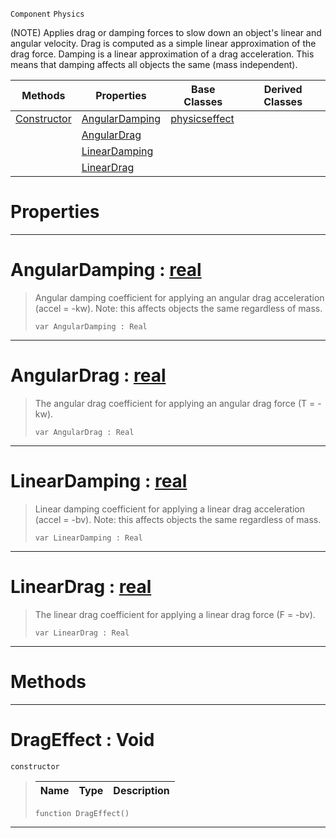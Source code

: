  `Component` `Physics`



(NOTE) Applies drag or damping forces to slow down an object's linear and angular velocity. Drag is computed as a simple linear approximation of the drag force. Damping is a linear approximation of a drag acceleration. This means that damping affects all objects the same (mass independent).

|Methods|Properties|Base Classes|Derived Classes|
|---|---|---|---|
|[Constructor](drageffect.md#drageffect-void)|[AngularDamping](drageffect.md#angulardamping-zilch-engi)|[physicseffect](physicseffect.md)| |
| |[AngularDrag](drageffect.md#angulardrag-zilch-engine)| | |
| |[LinearDamping](drageffect.md#lineardamping-zilch-engin)| | |
| |[LinearDrag](drageffect.md#lineardrag-zilch-engine-d)| | |


 #  Properties


---  
 #  AngularDamping : [real](../nada_base_types/real.md)

> Angular damping coefficient for applying an angular drag acceleration (accel = -kw). Note: this affects objects the same regardless of mass.
> ```TS:Nada
> var AngularDamping : Real


---  
 #  AngularDrag : [real](../nada_base_types/real.md)

> The angular drag coefficient for applying an angular drag force (T = -kw).
> ```TS:Nada
> var AngularDrag : Real


---  
 #  LinearDamping : [real](../nada_base_types/real.md)

> Linear damping coefficient for applying a linear drag acceleration (accel = -bv). Note: this affects objects the same regardless of mass.
> ```TS:Nada
> var LinearDamping : Real


---  
 #  LinearDrag : [real](../nada_base_types/real.md)

> The linear drag coefficient for applying a linear drag force (F = -bv).
> ```TS:Nada
> var LinearDrag : Real


---  
 #  Methods


---  
 #  DragEffect : Void

 `constructor`

> 
> |Name|Type|Description|
> |---|---|---|
> ```TS:Nada
> function DragEffect()
> ``` 


---  
 

 